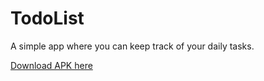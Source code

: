 # TodoList
A simple app where you can keep track of your daily tasks.

<a href="https://github.com/pawanabc59/TodoList/blob/master/app/release/app-release.apk?raw=true
"> Download APK here </a>
